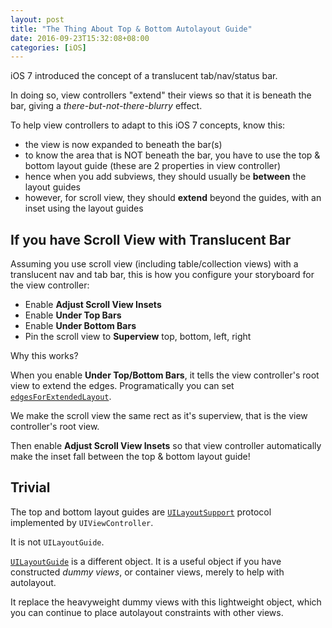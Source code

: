 ```yaml
---
layout: post
title: "The Thing About Top & Bottom Autolayout Guide"
date: 2016-09-23T15:32:08+08:00
categories: [iOS]
---
```


iOS 7 introduced the concept of a translucent tab/nav/status bar.

In doing so, view controllers "extend" their views so that it is beneath the bar, giving a _there-but-not-there-blurry_ effect. 

To help view controllers to adapt to this iOS 7 concepts, know this:

- the view is now expanded to beneath the bar(s)
- to know the area that is NOT beneath the bar, you have to use the top & bottom layout guide (these are 2 properties in view controller)
- hence when you add subviews, they should usually be **between** the layout guides
- however, for scroll view, they should **extend** beyond the guides, with an inset using the layout guides


## If you have Scroll View with Translucent Bar

Assuming you use scroll view (including table/collection views) with a translucent nav and tab bar, this is how you configure your storyboard for the view controller:

- Enable **Adjust Scroll View Insets**
- Enable **Under Top Bars**
- Enable **Under Bottom Bars**
- Pin the scroll view to **Superview** top, bottom, left, right

Why this works?

When you enable **Under Top/Bottom Bars**, it tells the view controller's root view to extend the edges. Programatically you can set [`edgesForExtendedLayout`](https://developer.apple.com/reference/uikit/uiviewcontroller/1621515-edgesforextendedlayout).

We make the scroll view the same rect as it's superview, that is the view controller's root view.

Then enable **Adjust Scroll View Insets** so that view controller automatically make the inset fall between the top & bottom layout guide!


## Trivial

The top and bottom layout guides are [`UILayoutSupport`](https://developer.apple.com/reference/uikit/uilayoutsupport) protocol implemented by `UIViewController`.

It is not `UILayoutGuide`. 

[`UILayoutGuide`](https://developer.apple.com/reference/uikit/uilayoutguide) is a different object. It is a useful object if you have constructed _dummy views_, or container views, merely to help with autolayout. 

It replace the heavyweight dummy views with this lightweight object, which you can continue to place autolayout constraints with other views.

